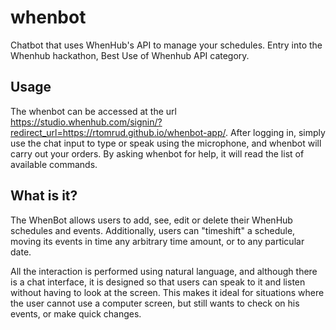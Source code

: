 # whenbot

Chatbot that uses WhenHub's API to manage your schedules. Entry into the Whenhub hackathon, Best Use of Whenhub API category. 

## Usage 

The whenbot can be accessed at the url https://studio.whenhub.com/signin/?redirect_url=https://rtomrud.github.io/whenbot-app/. After logging in, simply use the chat input to type or speak using the microphone, and whenbot will carry out your orders. By asking whenbot for help, it will read the list of available commands.

## What is it?

The WhenBot allows users to add, see, edit or delete their WhenHub schedules and events. Additionally, users can "timeshift" a schedule, moving its events in time any arbitrary time amount, or to any particular date.

All the interaction is performed using natural language, and although there is a chat interface, it is designed so that users can speak to it and listen without having to look at the screen. This makes it ideal for situations where the user cannot use a computer screen, but still wants to check on his events, or make quick changes.
